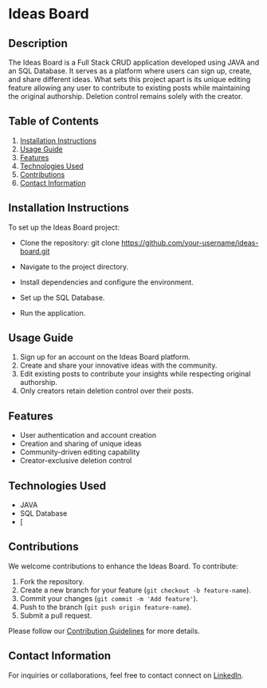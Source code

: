 # Ideas Board

## Description

The Ideas Board is a Full Stack CRUD application developed using JAVA and an SQL Database. It serves as a platform where users can sign up, create, and share different ideas. What sets this project apart is its unique editing feature allowing any user to contribute to existing posts while maintaining the original authorship. Deletion control remains solely with the creator.

## Table of Contents

1. [Installation Instructions](#installation-instructions)
2. [Usage Guide](#usage-guide)
3. [Features](#features)
4. [Technologies Used](#technologies-used)
5. [Contributions](#contributions)
6. [Contact Information](#contact-information)

## Installation Instructions

To set up the Ideas Board project:

- Clone the repository:
git clone https://github.com/your-username/ideas-board.git

- Navigate to the project directory.
- Install dependencies and configure the environment.
- Set up the SQL Database.
- Run the application.

## Usage Guide

1. Sign up for an account on the Ideas Board platform.
2. Create and share your innovative ideas with the community.
3. Edit existing posts to contribute your insights while respecting original authorship.
4. Only creators retain deletion control over their posts.

## Features

- User authentication and account creation
- Creation and sharing of unique ideas
- Community-driven editing capability
- Creator-exclusive deletion control

## Technologies Used

- JAVA
- SQL Database
- [

## Contributions

We welcome contributions to enhance the Ideas Board. To contribute:

1. Fork the repository.
2. Create a new branch for your feature (`git checkout -b feature-name`).
3. Commit your changes (`git commit -m 'Add feature'`).
4. Push to the branch (`git push origin feature-name`).
5. Submit a pull request.

Please follow our [Contribution Guidelines](CONTRIBUTING.md) for more details.


## Contact Information

For inquiries or collaborations, feel free to contact connect on [LinkedIn](https://www.linkedin.com/in/wesley-sanchez/).


